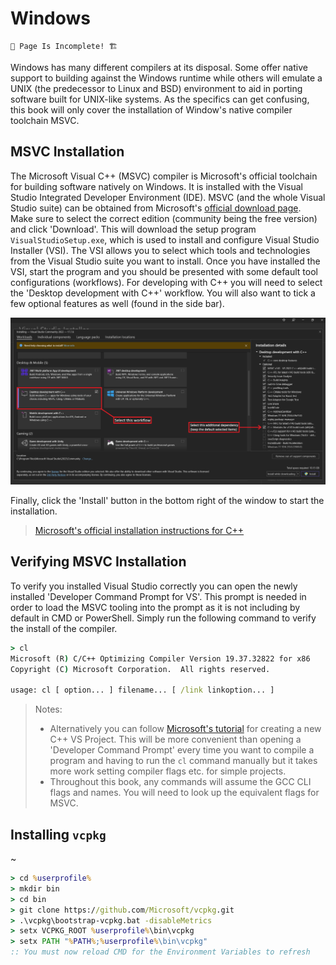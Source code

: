 # Windows

```admonish warning
🚧 Page Is Incomplete! 🏗️
```

Windows has many different compilers at its disposal. Some offer native support to building against the Windows runtime while others will emulate a UNIX (the predecessor to Linux and BSD) environment to aid in porting software built for UNIX-like systems. As the specifics can get confusing, this book will only cover the installation of Window's native compiler toolchain MSVC.

## MSVC Installation

The Microsoft Visual C++ (MSVC) compiler is Microsoft's official toolchain for building software natively on Windows. It is installed with the Visual Studio Integrated Developer Environment (IDE). MSVC (and the whole Visual Studio suite) can be obtained from Microsoft's [official download page](https://visualstudio.microsoft.com/vs/). Make sure to select the correct edition (community being the free version) and click 'Download'. This will download the setup program `VisualStudioSetup.exe`, which is used to install and configure Visual Studio Installer (VSI). The VSI allows you to select which tools and technologies from the Visual Studio suite you want to install. Once you have installed the VSI, start the program and you should be presented with some default tool configurations (workflows). For developing with C++ you will need to select the 'Desktop development with C++' workflow. You will also want to tick a few optional features as well (found in the side bar).

![VSI Options Reference Image](imgs/vsi-cpp-workflow-install.png)

Finally, click the 'Install' button in the bottom right of the window to start the installation.

> [Microsoft's official installation instructions for C++](https://learn.microsoft.com/en-us/cpp/build/vscpp-step-0-installation?view=msvc-170)

## Verifying MSVC Installation

To verify you installed Visual Studio correctly you can open the newly installed 'Developer Command Prompt for VS'. This prompt is needed in order to load the MSVC tooling into the prompt as it is not including by default in CMD or PowerShell. Simply run the following command to verify the install of the compiler.

```bat
> cl
Microsoft (R) C/C++ Optimizing Compiler Version 19.37.32822 for x86
Copyright (C) Microsoft Corporation.  All rights reserved.

usage: cl [ option... ] filename... [ /link linkoption... ]
```

> Notes:
>
> - Alternatively you can follow [Microsoft's tutorial](https://learn.microsoft.com/en-us/cpp/build/vscpp-step-1-create?view=msvc-170) for creating a new C++ VS Project. This will be more convenient than opening a 'Developer Command Prompt' every time you want to compile a program and having to run the `cl` command manually but it takes more work setting compiler flags etc. for simple projects.
> - Throughout this book, any commands will assume the GCC CLI flags and names. You will need to look up the equivalent flags for MSVC.

## Installing `vcpkg`

~

```bat
> cd %userprofile%
> mkdir bin
> cd bin
> git clone https://github.com/Microsoft/vcpkg.git
> .\vcpkg\bootstrap-vcpkg.bat -disableMetrics
> setx VCPKG_ROOT %userprofile%\bin\vcpkg
> setx PATH "%PATH%;%userprofile%\bin\vcpkg"
:: You must now reload CMD for the Environment Variables to refresh 
```

<!-- Add links to MinGW, Cygwin, Msys2, MinGW-x64 etc.? -->

